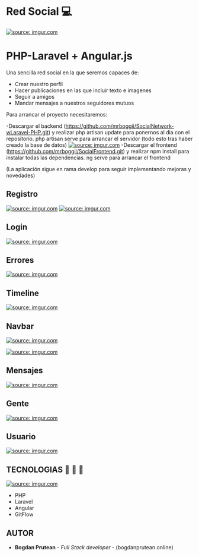 
# Red Social 💻 

<a href="https://imgur.com/7hRjgGX"><img src="https://i.imgur.com/7hRjgGX.png" title="source: imgur.com" /></a>

# PHP-Laravel + Angular.js
Una sencilla red social en la que seremos capaces de:
* Crear nuestro perfil
* Hacer publicaciones en las que incluir texto e imagenes
* Seguir a amigos
* Mandar mensajes a nuestros seguidores mutuos


Para arrancar el proyecto necesitaremos:

-Descargar el backend (https://github.com/mrboggii/SocialNetwork-wLaravel-PHP.git)
y realizar php artisan update para ponernos al dia con el repositorio.
php artisan serve para arrancar el servidor (todo esto tras haber creado la base de datos)
<a href="https://imgur.com/fdq5f7p"><img src="https://i.imgur.com/fdq5f7p.gif" title="source: imgur.com" /></a>
-Descargar el frontend (https://github.com/mrboggii/SocialFrontend.git)
y realizar npm install para instalar todas las dependencias.
ng serve para arrancar el frontend

(La aplicación sigue en rama develop para seguir implementando mejoras y novedades)



## Registro
<a href="https://imgur.com/wsqEmCT"><img src="https://i.imgur.com/wsqEmCT.gif" title="source: imgur.com" /></a>
<a href="https://imgur.com/SmtzfKW"><img src="https://i.imgur.com/SmtzfKW.png" title="source: imgur.com" /></a>

## Login

<a href="https://imgur.com/bjLyEC8"><img src="https://i.imgur.com/bjLyEC8.png" title="source: imgur.com" /></a>

## Errores 

<a href="https://imgur.com/isKFY2V"><img src="https://i.imgur.com/isKFY2V.png" title="source: imgur.com" /></a>

## Timeline 

<a href="https://imgur.com/1PdmDTI"><img src="https://i.imgur.com/1PdmDTI.png" title="source: imgur.com" /></a>

## Navbar 

<a href="https://imgur.com/CAFMo4R"><img src="https://i.imgur.com/CAFMo4R.png" title="source: imgur.com" /></a>

<a href="https://imgur.com/juUJX3H"><img src="https://i.imgur.com/juUJX3H.png" title="source: imgur.com" /></a>

## Mensajes

<a href="https://imgur.com/NxiQ0p3"><img src="https://i.imgur.com/NxiQ0p3.png" title="source: imgur.com" /></a>

## Gente

<a href="https://imgur.com/KTB62Zz"><img src="https://i.imgur.com/KTB62Zz.png" title="source: imgur.com" /></a>

## Usuario 

<a href="https://imgur.com/lkgHDON"><img src="https://i.imgur.com/lkgHDON.png" title="source: imgur.com" /></a>

## TECNOLOGIAS  🔧 🔩 🔨 

<a href="https://imgur.com/AxEXef9"><img src="https://i.imgur.com/AxEXef9.png" title="source: imgur.com" /></a>

* PHP
* Laravel
* Angular
* GitFlow

## AUTOR

* **Bogdan Prutean** - *Full Stack developer* - (bogdanprutean.online)

